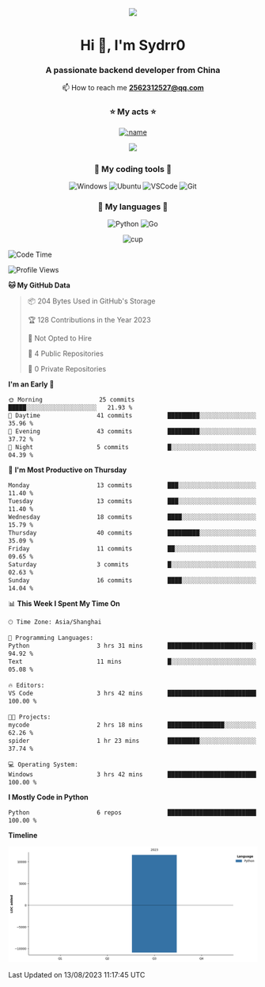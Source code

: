 <div align="center">

 <a href="https://v2.nonebot.dev/">
    <img src="https://pic.imgdb.cn/item/64d89d451ddac507ccd6c5b6.jpg width="500" height="250">
</a>

<h1 align="center">Hi 👋, I'm Sydrr0</h1>
<h3 align="center">A passionate backend developer from China</h3>

📫 How to reach me   **2562312527@qq.com**

<h3 align="center"</h3>
<p align="center">
</p>

### ⭐ My acts ⭐


</div>

<p align="center">
<a href="https://fxxkpython.com">
  <img src="https://count.getloli.com/get/@:ydrr0" alt=":name" />
</a>
</p>

<p align="center">
<a href="https://www.adamalston.com/"><img height="128px" src="https://github-readme-stats.vercel.app/api?username=sydrr0&hide_title=true&hide_border=true&show_icons=true&include_all_commits=true&count_private=true&line_height=21&text_color=000&icon_color=000&bg_color=0,ea6161,ffc64d,fffc4d,52fa5a&theme=graywhite" />
</a>
</p>



<div align="center">

### 🧰 **My coding tools** 🧰

![Windows](https://img.shields.io/badge/-Windows-0078D6?style=flat-square&logo=Windows&logoColor=fff)
![Ubuntu](https://img.shields.io/badge/-Ubuntu-E95420?style=flat-square&logo=Ubuntu&logoColor=fff)
![VSCode](https://img.shields.io/badge/-VSCode-007ACC?style=flat-square&logo=visualstudiocode&logoColor=fff)
![Git](https://img.shields.io/badge/-Git-F05032?style=flat-square&logo=git&logoColor=fff)

### 🌟 **My languages** 🌟

![Python](https://img.shields.io/badge/-Python-3776AB?style=flat-square&logo=Python&logoColor=fff)
![Go](https://img.shields.io/badge/-Go-00ADD8?style=flat-square&logo=Go&logoColor=fff)


![cup](https://github-profile-trophy.vercel.app/?username=sydrr0&theme=buddhism&row=2&column=3)
</div>


<!--START_SECTION:waka-->
![Code Time](http://img.shields.io/badge/Code%20Time-18%20hrs%2031%20mins-blue)

![Profile Views](http://img.shields.io/badge/Profile%20Views-169-blue)

**🐱 My GitHub Data** 

> 📦 204 Bytes Used in GitHub's Storage 
 > 
> 🏆 128 Contributions in the Year 2023
 > 
> 🚫 Not Opted to Hire
 > 
> 📜 4 Public Repositories 
 > 
> 🔑 0 Private Repositories 
 > 
**I'm an Early 🐤** 

```text
🌞 Morning                25 commits          █████░░░░░░░░░░░░░░░░░░░░   21.93 % 
🌆 Daytime                41 commits          █████████░░░░░░░░░░░░░░░░   35.96 % 
🌃 Evening                43 commits          █████████░░░░░░░░░░░░░░░░   37.72 % 
🌙 Night                  5 commits           █░░░░░░░░░░░░░░░░░░░░░░░░   04.39 % 
```
📅 **I'm Most Productive on Thursday** 

```text
Monday                   13 commits          ███░░░░░░░░░░░░░░░░░░░░░░   11.40 % 
Tuesday                  13 commits          ███░░░░░░░░░░░░░░░░░░░░░░   11.40 % 
Wednesday                18 commits          ████░░░░░░░░░░░░░░░░░░░░░   15.79 % 
Thursday                 40 commits          █████████░░░░░░░░░░░░░░░░   35.09 % 
Friday                   11 commits          ██░░░░░░░░░░░░░░░░░░░░░░░   09.65 % 
Saturday                 3 commits           █░░░░░░░░░░░░░░░░░░░░░░░░   02.63 % 
Sunday                   16 commits          ████░░░░░░░░░░░░░░░░░░░░░   14.04 % 
```


📊 **This Week I Spent My Time On** 

```text
🕑︎ Time Zone: Asia/Shanghai

💬 Programming Languages: 
Python                   3 hrs 31 mins       ████████████████████████░   94.92 % 
Text                     11 mins             █░░░░░░░░░░░░░░░░░░░░░░░░   05.08 % 

🔥 Editors: 
VS Code                  3 hrs 42 mins       █████████████████████████   100.00 % 

🐱‍💻 Projects: 
mycode                   2 hrs 18 mins       ████████████████░░░░░░░░░   62.26 % 
spider                   1 hr 23 mins        █████████░░░░░░░░░░░░░░░░   37.74 % 

💻 Operating System: 
Windows                  3 hrs 42 mins       █████████████████████████   100.00 % 
```

**I Mostly Code in Python** 

```text
Python                   6 repos             █████████████████████████   100.00 % 
```



**Timeline**

![Lines of Code chart](https://raw.githubusercontent.com/Sydrr0/Sydrr0/main/assets/bar_graph.png)


 Last Updated on 13/08/2023 11:17:45 UTC
<!--END_SECTION:waka-->




